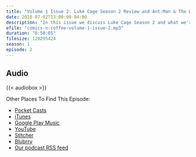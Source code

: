 ```yaml
---
title: "Volume 1 Issue 2: Luke Cage Season 2 Review and Ant-Man & The Wasp Predictions"
date: 2018-07-02T13:00:00-04:00
description: "In this issue we discuss Luke Cage Season 2 and what we're excited about and predictions for Ant-Man & The Wasp."
efile: "comics-n-coffee-volume-1-issue-2.mp3"
duration: "0:50:05"
filesize: 120295424
season: 1
episode: 2
---
```


## Audio

{{< audiobox >}}

Other Places To Find This Episode:

- [Pocket Casts](https://pca.st/KIfs)
- [iTunes](https://itunes.apple.com/us/podcast/comics-n-coffee-podcast/id1405490125)
- [Google Play Music](https://playmusic.app.goo.gl/?ibi=com.google.PlayMusic&isi=691797987&ius=googleplaymusic&apn=com.google.android.music&link=https://play.google.com/music/m/Ikiure5dl6s2vpapy6fqafpfbom?t%3DComics_%27N%27_Coffee_Podcast%26pcampaignid%3DMKT-na-all-co-pr-mu-pod-16)
- [YouTube](https://youtu.be/UdDuWJuk4uo)
- [Stitcher](https://www.stitcher.com/s?fid=%22203396%22&refid=stpr)
- [Blubrry](https://www.blubrry.com/comicsncoffee/)
- [Our podcast RSS feed](https://www.ComicsNCoffee.com/podcast/index.xml)
